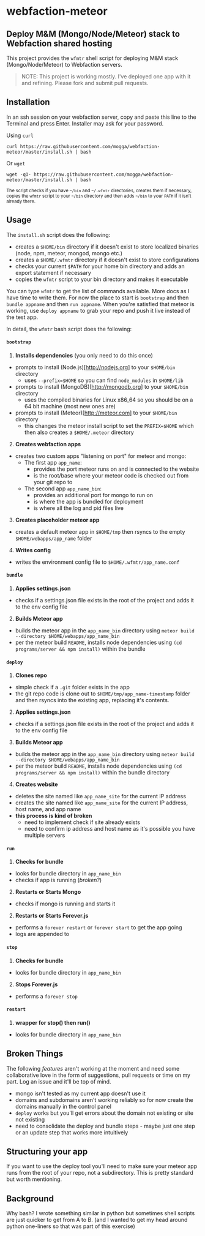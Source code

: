 # webfaction-meteor

## Deploy M&amp;M (Mongo/Node/Meteor) stack to Webfaction shared hosting

This project provides the `wfmtr` shell script for deploying M&amp;M stack (Mongo/Node/Meteor) to Webfaction servers.

> NOTE: This project is working mostly. I've deployed one app with it and refining. Please fork and submit pull requests.


## Installation

In an ssh session on your webfaction server, copy and paste this line to the Terminal and press Enter. Installer may ask for your password.

Using `curl`

    curl https://raw.githubusercontent.com/mogga/webfaction-meteor/master/install.sh | bash

Or `wget`

    wget -qO- https://raw.githubusercontent.com/mogga/webfaction-meteor/master/install.sh | bash

<sub>The script checks if you have `~/bin` and `~/.wfmtr` directories, creates them if necessary, copies the `wfmtr` script to your `~/bin` directory and then adds `~/bin` to your `PATH` if it isn't already there.</sub>


## Usage

The `install.sh` script does the following:

 * creates a `$HOME/bin` directory if it doesn't exist to store localized binaries (node, npm, meteor, mongod, mongo etc.)
 * creates a `$HOME/.wfmtr` directory if it doesn't exist to store configurations
 * checks your current `$PATH` for your home bin directory and adds an export statement if necessary
 * copies the `wfmtr` script to your bin directory and makes it executable
 
You can type `wfmtr` to get the list of commands available. More docs as I have time to write them. For now the place to start is `bootstrap` and then `bundle appname` and then `run appname`. When you're satisfied that meteor is working, use `deploy appname` to grab your repo and push it live instead of the test app.

In detail, the `wfmtr` bash script does the following:

#### `bootstrap`
 1. **Installs dependencies** (you only need to do this once)
   * prompts to install (Node.js)[http://nodejs.org] to your `$HOME/bin` directory
     * uses `--prefix=$HOME` so you can find `node_modules` in `$HOME/lib`
   * prompts to install (MongoDB)[http://mongodb.org] to your `$HOME/bin` directory
     * uses the compiled binaries for Linux x86_64 so you should be on a 64 bit machine (most new ones are)
   * prompts to install (Meteor)[http://meteor.com] to your `$HOME/bin` directory
     * this changes the meteor install script to set the `PREFIX=$HOME` which then also creates a `$HOME/.meteor` directory
 2. **Creates webfaction apps**
   * creates two custom apps "listening on port" for meteor and mongo:
     * The first app `app_name`:
       * provides the port meteor runs on and is connected to the website
       * is the root/base where your meteor code is checked out from your git repo to
     * The second app `app_name_bin`:
       * provides an additional port for mongo to run on
       * is where the app is bundled for deployment
       * is where all the log and pid files live
 3. **Creates placeholder meteor app**
   * creates a default meteor app in `$HOME/tmp` then rsyncs to the empty `$HOME/webapps/app_name` folder
 4. **Writes config**
   * writes the environment config file to `$HOME/.wfmtr/app_name.conf`

#### `bundle`
 1. **Applies settings.json**
   * checks if a settings.json file exists in the root of the project and adds it to the env config file
 2. **Builds Meteor app**
   * builds the meteor app in the `app_name_bin` directory using `meteor build --directory $HOME/webapps/app_name_bin`
   * per the meteor build `README`, installs node dependencies using `(cd programs/server && npm install)` within the bundle 

#### `deploy`
 1. **Clones repo**
   * simple check if a `.git` folder exists in the app
   * the git repo code is clone out to `$HOME/tmp/app_name-timestamp` folder and then rsyncs into the existing app, replacing it's contents.
 2. **Applies settings.json**
   * checks if a settings.json file exists in the root of the project and adds it to the env config file
 3. **Builds Meteor app**
   * builds the meteor app in the `app_name_bin` directory using `meteor build --directory $HOME/webapps/app_name_bin`
   * per the meteor build `README`, installs node dependencies using `(cd programs/server && npm install)` within the bundle directory
 4. **Creates website**
   * deletes the site named like `app_name_site` for the current IP address
   * creates the site named like `app_name_site` for the current IP address, host name, and app name
   * **this process is kind of broken**
     * need to implement check if site already exists
     * need to confirm ip address and host name as it's possible you have multiple servers

#### `run`
 1. **Checks for bundle**
   * looks for bundle directory in `app_name_bin`
   * checks if app is running (*broken?*)
 2. **Restarts or Starts Mongo**
   * checks if mongo is running and starts it
 2. **Restarts or Starts Forever.js**
   * performs a `forever restart` or `forever start` to get the app going
   * logs are appended to

#### `stop`
 1. **Checks for bundle**
   * looks for bundle directory in `app_name_bin`
 2. **Stops Forever.js**
   * performs a `forever stop`

#### `restart`
 1. **wrapper for stop() then run()**
   * looks for bundle directory in `app_name_bin`


## Broken Things

The following *features* aren't working at the moment and need some collaborative love in the form of suggestions, pull requests or time on my part. Log an issue and it'll be top of mind.

 * mongo isn't tested as my current app doesn't use it
 * domains and subdomains aren't working reliably so for now create the domains manually in the control panel
 * `deploy` works but you'll get errors about the domain not existing or site not existing
 * need to consolidate the deploy and bundle steps - maybe just one step or an update step that works more intuitively


## Structuring your app

If you want to use the deploy tool you'll need to make sure your meteor app runs from the root of your repo, not a subdirectory. This is pretty standard but worth mentioning.


## Background

Why bash? I wrote something similar in python but sometimes shell scripts are just quicker to get from A to B. (and I wanted to get my head around python one-liners so that was part of this exercise)
